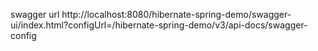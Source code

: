 
swagger url
http://localhost:8080/hibernate-spring-demo/swagger-ui/index.html?configUrl=/hibernate-spring-demo/v3/api-docs/swagger-config
